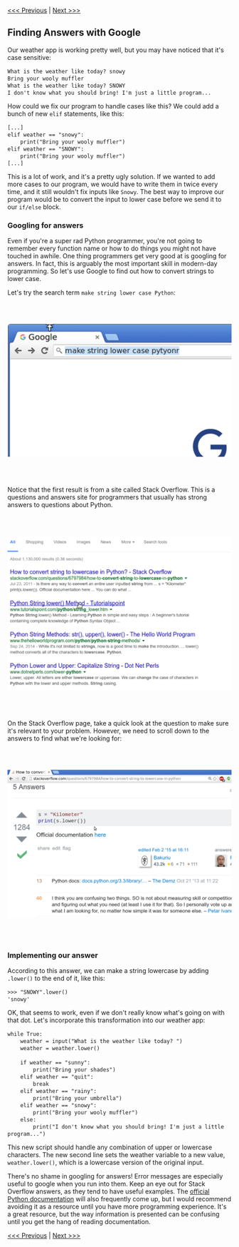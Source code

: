[<<< Previous](input.md) | [Next >>>](motivate.md)

## Finding Answers with Google

Our weather app is working pretty well, but you may have noticed that it's case sensitive:

```
What is the weather like today? snowy
Bring your wooly muffler
What is the weather like today? SNOWY
I don't know what you should bring! I'm just a little program...
```

How could we fix our program to handle cases like this? We could add a bunch of new `elif` statements, like this:

```
[...]
elif weather == "snowy":
	print("Bring your wooly muffler")
elif weather == "SNOWY":
	print("Bring your wooly muffler")
[...]	
```

This is a lot of work, and it's a pretty ugly solution. If we wanted to add more cases to our program, we would have to write them in twice every time, and it still wouldn't fix inputs like `Snowy`. The best way to improve our program would be to convert the input to lower case before we send it to our `if/else` block.

### Googling for answers

Even if you're a super rad Python programmer, you're not going to remember every function name or how to do things you might not have touched in awhile. One thing programmers get very good at is googling for answers. In fact, this is arguably the most important skill in modern-day programming. So let's use Google to find out how to convert strings to lower case.

Let's try the search term `make string lower case Python`:

<br><br>

![make string lower case Python Google search](google_search.png)  

<br><br>

Notice that the first result is from a site called Stack Overflow. This is a questions and answers site for programmers that usually has strong answers to questions about Python.

<br><br>

![Google search results with stack overflow answer on top](google_result.png)  

<br><br>

On the Stack Overflow page, take a quick look at the question to make sure it's relevant to your problem. However, we need to scroll down to the answers to find what we're looking for:

<br><br>

![stack overflow answer for making strings lowercase](stack_overflow.png)  

<br><br>

### Implementing our answer

According to this answer, we can make a string lowercase by adding `.lower()` to the end of it, like this:

```
>>> "SNOWY".lower()
'snowy'
```

OK, that seems to work, even if we don't really know what's going on with that dot. Let's incorporate this transformation into our weather app:

```
while True:
    weather = input("What is the weather like today? ")
    weather = weather.lower()

    if weather == "sunny":
        print("Bring your shades")
    elif weather == "quit":
        break
    elif weather == "rainy":
        print("Bring your umbrella")
    elif weather == "snowy":
        print("Bring your wooly muffler")
    else:
        print("I don't know what you should bring! I'm just a little program...")
```		

This new script should handle any combination of upper or lowercase characters. The new second line sets the weather variable to a new value, `weather.lower()`, which is a lowercase version of the original input.

There's no shame in googling for answers! Error messages are especially useful to google when you run into them. Keep an eye out for Stack Overflow answers, as they tend to have useful examples. The [official Python documentation](https://docs.python.org/3/) will also frequently come up, but I would recommend avoiding it as a resource until you have more programming experience. It's a great resource, but the way information is presented can be confusing until you get the hang of reading documentation.

[<<< Previous](input.md) | [Next >>>](motivate.md)
